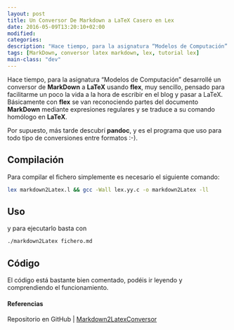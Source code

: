 ```yaml
---
layout: post
title: Un Conversor De Markdown a LaTeX Casero en Lex
date: 2016-05-09T13:20:10+02:00
modified:
categories:
description: "Hace tiempo, para la asignatura “Modelos de Computación” desarrollé un conversor de MarkDown a LaTeX usando flex. Básicamente con flex se van reconociendo partes del documento MarkDown mediante expresiones regulares y se traduce a su comando homólogo en LaTeX."
tags: [MarkDown, conversor latex markdown, lex, tutorial lex]
main-class: "dev"
---
```


Hace tiempo, para la asignatura “Modelos de Computación” desarrollé un conversor de __MarkDown__  a __LaTeX__ usando __flex__, muy sencillo, pensado para facilitarme un poco la vida a la hora de escribir en el blog y pasar a LaTeX. Básicamente con __flex__ se van reconociendo partes del documento __MarkDown__ mediante expresiones regulares y se traduce a su comando homólogo en __LaTeX__.

Por supuesto, más tarde descubrí __pandoc__, y es el programa que uso para todo tipo de conversiones entre formatos :-).

<!--ad-->

## Compilación

Para compilar el fichero simplemente es necesario el siguiente comando:

```bash
lex markdown2Latex.l && gcc -Wall lex.yy.c -o markdown2Latex -ll
```

## Uso

y para ejecutarlo basta con

```bash
./markdown2Latex fichero.md
```

## Código

El código está bastante bien comentado, podéis ir leyendo y comprendiendo el funcionamiento.

<script src="https://gist.github.com/algui91/c285d73fc0fb113d3ea83dae29fd45a3.js"></script>

#### Referencias

Repositorio en GitHub \| [Markdown2LatexConversor](https://github.com/algui91/Markdown2LatexConversor "Markdown2LatexConversor")
